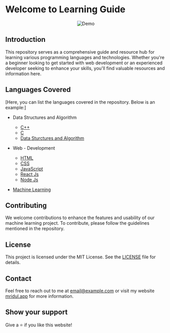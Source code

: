 # Welcome to Learning Guide

<div align="center">
  <img alt="Demo" src="https://onlinegrad.syracuse.edu/wp-content/uploads/sites/36/2021/01/kid-friendly-coding-languages-01.jpg?w=768" />
</div>

## Introduction

This repository serves as a comprehensive guide and resource hub for learning various programming languages and technologies. Whether you're a beginner looking to get started with web development or an experienced developer seeking to enhance your skills, you'll find valuable resources and information here.

## Languages Covered

[Here, you can list the languages covered in the repository. Below is an example:]

- Data Structures and Algorithm 
  - [C++](C++.md)
  - [C](C.md)
  - [Data Sturctures and Algorithm](Data-structures-and-algorithm.md)

- Web - Development
  - [HTML](HTML.md)
  - [CSS](CSS.md)
  - [JavaScript](JavaScript.md)
  - [React Js](React.md)
  - [Node Js](NodeJs.md)

- [Machine Learning](Machine-Learning.md)

## Contributing

We welcome contributions to enhance the features and usability of our machine learning project. To contribute, please follow the guidelines mentioned in the repository.

## License

This project is licensed under the MIT License. See the [LICENSE](LICENSE) file for details.

## Contact

Feel free to reach out to me at [email@example.com](mailto:mridulmkumar07@gmail.com) or visit my website <a href="https://mridul0703.vercel.app/" target="_blank">mridul.app</a> for more information.

## Show your support

Give a ⭐ if you like this website!

